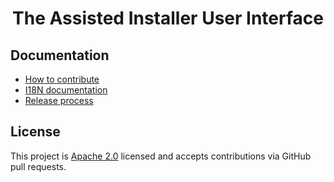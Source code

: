<h1 align="center">
  The Assisted Installer User Interface
</h1>

## Documentation

- [How to contribute](docs/CONTRIBUTING.md)
- [I18N documentation](docs/I18N.md)
- [Release process](docs/RELEASE_WORKFLOW.md)

## License

This project is [Apache 2.0](LICENSE) licensed and accepts contributions via GitHub pull requests.
